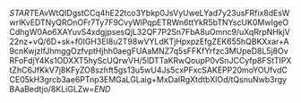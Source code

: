 $START$EAvWtQIDgstCCq4hE22tco3Ybkp0JsVyUweLYad7y23usFRfix8dEsWwrlKvEDTNyQROnOFr7Ty7F9CvyWlPqpETRWn6ttYkR5bTNYscUK0MwIgeOCdhgW0Ao6XAYuvS4xdgjpsesQjL32QF7P2Sn7FbA8uOmnc9/uXqRrpNHkjV22nz+vQ/6D+sk+f0IGH3EI8u2T98wVYLdKTjHpxpzEfgZEK655hQBKXxar+A9cnKwjzlfJhmggOzfvptHjhh0aegFUAaMNZ7q5sFFKfYrfzc3MUpeD8L5j8OvRFoFdjY4Ks1ODXXT5hyScUQrwVH/5lDTTaKRwQoupP0vSnJCCyfp8FStTIPXtZhC6JfKkV7j8KFyZO8szhft5gs13u5wU4Js5cxPFxcSAKEPP20moYOUfvdCCE05kH3grcb3ae6PTnp3EMGaLGLaig+MxDaIRgXtdtbXlOd/tQsnuNwb3rgyBAaBedtjo/8KLiGLZw=$END$